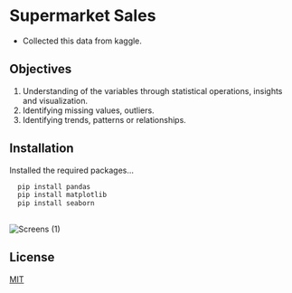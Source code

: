 # Supermarket Sales
* Collected this data from kaggle.

## Objectives
1. Understanding of the variables through statistical operations, insights and visualization.
2. Identifying missing values, outliers.
3. Identifying trends,  patterns or relationships.


## Installation

Installed the required packages... 

```bash
  pip install pandas
  pip install matplotlib
  pip install seaborn
  
```

![Screens (1)](https://user-images.githubusercontent.com/101876451/224896825-e773b20f-a92e-497a-b84c-b734cbe96e4c.png)








## License

[MIT](https://choosealicense.com/licenses/mit/)

